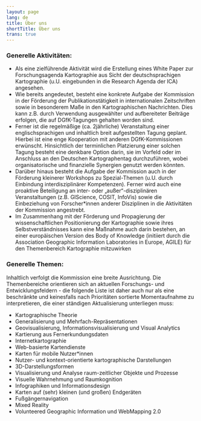 ```yaml
---
layout: page
lang: de
title: Über uns
shortTitle: Über uns
trans: true
---
```

### Generelle Aktivitäten:
- Als eine zielführende Aktivität wird die Erstellung eines White Paper zur Forschungsagenda Kartographie aus Sicht der deutschsprachigen Kartographie (u.U. eingebunden in die Research Agenda der ICA) angesehen.
- Wie bereits angedeutet, besteht eine konkrete Aufgabe der Kommission in der Förderung der Publikationstätigkeit in internationalen Zeitschriften sowie in besonderem Maße in den Kartographischen Nachrichten. Dies kann z.B. durch Verwendung ausgewählter und aufbereiteter Beiträge erfolgen, die auf DGfK-Tagungen gehalten worden sind.
- Ferner ist die regelmäßige (ca. 2jährliche) Veranstaltung einer englischsprachigen und inhaltlich breit aufgestellten Tagung geplant. Hierbei ist eine enge Kooperation mit anderen DGfK-Kommissionen erwünscht. Hinsichtlich der terminlichen Platzierung einer solchen Tagung besteht eine denkbare Option darin, sie im Vorfeld oder im Anschluss an den Deutschen Kartographentag durchzuführen, wobei organisatorische und finanzielle Synergien genutzt werden könnten. 
- Darüber hinaus besteht die Aufgabe der Kommission auch in der Förderung kleinerer Workshops zu Spezial-Themen (u.U. durch Einbindung interdisziplinärer Kompetenzen). 
Ferner wird auch eine proaktive Beteiligung an inter- oder „außer“-disziplinären Veranstaltungen (z.B. GIScience, COSIT, InfoVis) sowie die Einbeziehung von Forscher\*innen anderer Disziplinen in die Aktivitäten der Kommission angestrebt.
- Im Zusammenhang mit der Förderung und Propagierung der wissenschaftlichen Positionierung der Kartographie sowie ihres Selbstverständnisses kann eine Maßnahme auch darin bestehen, an einer europäischen Version des Body of Knowledge (initiiert durch die Association Geographic Information Laboratories in Europe, AGILE) für den Themenbereich Kartographie mitzuwirken

### Generelle Themen:
Inhaltlich verfolgt die Kommission eine breite Ausrichtung. Die Themenbereiche orientieren sich an aktuellen Forschungs- und Entwicklungsfeldern - die folgende Liste ist daher auch nur als eine beschränkte und keinesfalls nach Prioritäten sortierte Momentaufnahme zu interpretieren, die einer ständigen Aktualisierung unterliegen muss:

- Kartographische Theorie
- Generalisierung und Mehrfach-Repräsentationen
- Geovisualisierung, Informationsvisualisierung und Visual Analytics
- Kartierung aus Fernerkundungsdaten
- Internetkartographie
- Web-basierte Kartendienste
- Karten für mobile Nutzer\*innen
- Nutzer- und kontext-orientierte kartographische Darstellungen
- 3D-Darstellungsformen
- Visualisierung und Analyse raum-zeitlicher Objekte und Prozesse
- Visuelle Wahrnehmung und Raumkognition
- Infographiken und Informationsdesign
- Karten auf (sehr) kleinen (und großen) Endgeräten
- Fußgängernavigation
- Mixed Reality
- Volunteered Geographic Information und WebMapping 2.0